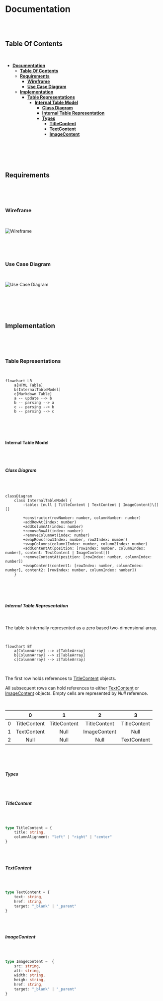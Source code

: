 # **Documentation**
<br>
<br>

## **Table Of Contents**
<br>

- [**Documentation**](#documentation)
  - [**Table Of Contents**](#table-of-contents)
  - [**Requirements**](#requirements)
    - [**Wireframe**](#wireframe)
    - [**Use Case Diagram**](#use-case-diagram)
  - [**Implementation**](#implementation)
    - [**Table Representations**](#table-representations)
      - [**Internal Table Model**](#internal-table-model)
        - [**Class Diagram**](#class-diagram)
        - [**Internal Table Representation**](#internal-table-representation)
        - [**Types**](#types)
          - [**TitleContent**](#titlecontent)
          - [**TextContent**](#textcontent)
          - [**ImageContent**](#imagecontent)

<br>
<br>
<br>
<br>

## **Requirements**
<br>
<br>
<br> 

### **Wireframe**
<br>

![Wireframe](wireframe/wireframe.svg)

<br>
<br>
<br>

### **Use Case Diagram**
<br>

![Use Case Diagram](use-case-diagram/use-case-diagram.svg)

<br>
<br>
<br>
<br>

## **Implementation**
<br>
<br>
<br> 

### **Table Representations**
<br>

```mermaid
flowchart LR
    a[HTML Table]
    b[InternalTableModel]
    c[Markdown Table]
    a -- update --> b
    b -- parsing --> a
    c -- parsing --> b
    b -- parsing --> c
```

<br>
<br>
<br> 

#### **Internal Table Model**
<br>
<br>

##### **Class Diagram**
<br>

```mermaid

classDiagram
    class InternalTableModel {
        -table: [null | TitleContent | TextContent | ImageContent]\[][]

        +constructor(rowNumber: number, columnNumber: number)
        +addRowAt(index: number)
        +addColumnAt(index: number)
        +removeRowAt(index: number)
        +removeColumnAt(index: number)
        +swapRows(row1Index: number, row2Index: number)
        +swapColumns(column1Index: number, column2Index: number)
        +addContentAt(position: [rowIndex: number, columnIndex: number], content: TextContent | ImageContent[])
        +removeContentAt(position: [rowIndex: number, columnIndex: number])
        +swapContent(content1: [rowIndex: number, columnIndex: number], content2: [rowIndex: number, columnIndex: number])
    }

```

<br>
<br>
<br>

##### **Internal Table Representation**
<br>

The table is internally represented as a zero based two-dimensional array.

<br>

```mermaid
flowchart BT
    a[ColumnArray] --> z[TableArray]
    b[ColumnArray] --> z[TableArray]
    c[ColumnArray] --> z[TableArray]
```

<br>

The first row holds references to [TitleContent](#titlecontent) objects.

All subsequent rows can hold references to either [TextContent](#textcontent) or [ImageContent](#imagecontent) objects. Empty cells are represented by _Null_ reference.

<br>

|   |0            |1            |2            |3            |
|:-:|:-----------:|:-----------:|:-----------:|:-----------:|
|0  |TitleContent |TitleContent |TitleContent |TitleContent |
|1  |TextContent  |Null         |ImageContent |Null         |
|2  |Null         |Null         |Null         |TextContent  |

<br>
<br>
<br>

##### **Types**
<br>
<br>

###### **TitleContent**
<br>

```typescript
type TitleContent = {
    title: string,
    columnAlignment: "left" | "right" | "center"
}
```

<br>
<br>

###### **TextContent**
<br>

```typescript
type TextContent = {
    text: string,
    href: string,
    target: "_blank" | "_parent"
}
```

<br>
<br>

###### **ImageContent**
<br>

```typescript
type ImageContent =  {
    src: string,
    alt: string,
    width: string,
    heigh: string,
    href: string,
    target: "_blank" | "_parent"
}
```